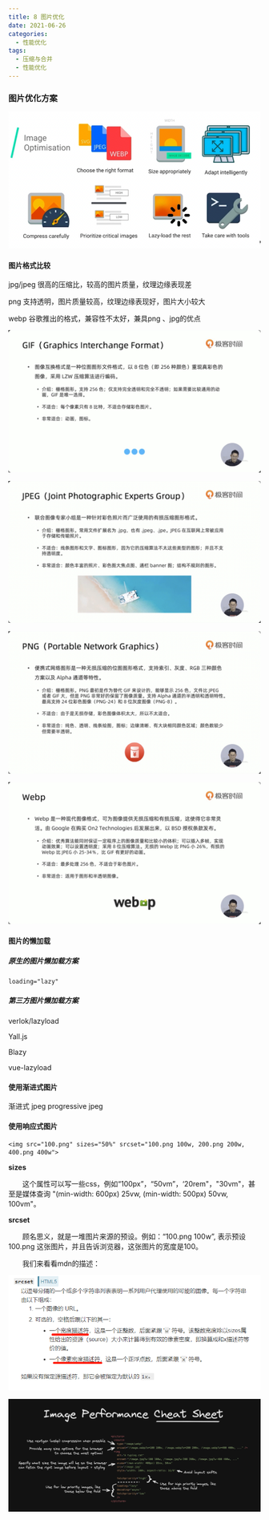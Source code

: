 ```yaml
---
title: 8 图片优化
date: 2021-06-26
categories: 
  - 性能优化
tags: 
  - 压缩与合并
  - 性能优化
---
```


### 图片优化方案

![image-20210123111451889](assets/图片优化/image-20210123111451889.png)

#### 图片格式比较

jpg/jpeg 很高的压缩比，较高的图片质量，纹理边缘表现差

png 支持透明，图片质量较高，纹理边缘表现好，图片大小较大

webp 谷歌推出的格式，兼容性不太好，兼具png 、jpg的优点

![gif](assets/图片优化/gif.png)

![jpeg](assets/图片优化/jpeg.png)

![png](assets/图片优化/png.png)

![webp](assets/图片优化/webp.png)

#### 图片的懒加载

##### 原生的图片懒加载方案

 ```
loading="lazy"
 ```

##### 第三方图片懒加载方案

verlok/lazyload

Yall.js

Blazy

vue-lazyload

#### 使用渐进式图片

渐进式 jpeg progressive jpeg

#### 使用响应式图片

```
<img src="100.png" sizes="50%" srcset="100.png 100w, 200.png 200w, 400.png 400w">
```

**sizes**

　　这个属性可以写一些css，例如“100px”，“50vm”，‘20rem"，"30vm"，甚至是媒体查询 "(min-width: 600px) 25vw, (min-width: 500px) 50vw, 100vm"。

**srcset**

　　顾名思义，就是一堆图片来源的预设。例如：“100.png 100w”, 表示预设 100.png 这张图片，并且告诉浏览器，这张图片的宽度是100。

　　我们来看看mdn的描述：

![img](assets/图片优化/1107494-20190908093939305-1672674307.png)

![image-20220323100631910](assets/图片优化/image-20220323100631910.png)
